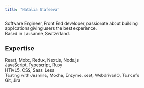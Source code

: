 ```yaml
---
title: "Natalia Stafeeva"
---
```


Software Engineer, Front End developer, passionate about building applications giving users the best experience.  
Based in Lausanne, Switzerland.

## Expertise

React, Mobx, Redux, Next.js, Node.js  
JavaScript, Typescript, Ruby  
HTML5, CSS, Sass, Less  
Testing with Jasmine, Mocha, Enzyme, Jest, WebdriverIO, Testcafe  
Git, Jira
